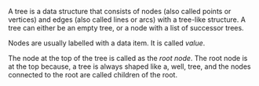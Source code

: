 A tree is a data structure that consists of nodes (also called points or vertices) and edges (also called lines or arcs) with a tree-like structure. A tree can either be an empty tree, or a node with a list of successor trees. 

Nodes are usually labelled with a data item. It is called *value*.

The node at the top of the tree is called as the *root node*. The root node is at the top because, a tree is always shaped like a, well, tree, and the nodes connected to the root are called children of the root.